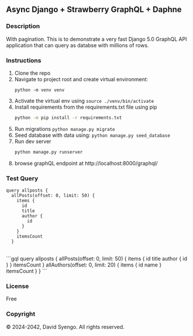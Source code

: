 ## Async Django + Strawberry GraphQL + Daphne

### Description
With pagination.
This is to demonstrate a very fast Django 5.0  GraphQL API application that can query as databse with millions of rows.

### Instructions
1. Clone the repo
2. Navigate to project root and create virtual environment:
   ```
   python -m venv venv
   ```
3. Activate the virtual env using ```source ./venv/bin/activate```
4. Install requirements from the requirements.txt file using pip
   ```bash
   python -m pip install -r requirements.txt
   ```
5. Run migrations ```python manage.py migrate```
6. Seed database with data using: ```python manage.py seed_database```
7. Run dev server
   ```bash
   python manage.py runserver
   ```
8. browse graphQL endpoint at http://localhost:8000/graphql/

### Test Query
```gql
query allposts {
  allPosts(offset: 0, limit: 50) {
    items {
      id
      title
      author {
        id
      }
    }
    itemsCount
  }
```
<br />
```gql
query allposts {
  allPosts(offset: 0, limit: 50) {
    items {
      id
      title
      author {
        id
      }
    }
    itemsCount
  }
  allAuthors(offset: 0, limit: 20) {
    items {
      id
      name
    }
    itemsCount
  }
}
```


### License
Free

### Copyright
&copy; 2024-2042, David Syengo. All rights reserved.
